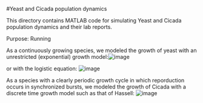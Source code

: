 #Yeast and Cicada population dynamics

This directory contains MATLAB code for simulating Yeast and Cicada population dynamics and their lab reports. 

Purpose: Running 


As a continuously growing species, we modeled the growth of yeast with an unrestricted (exponential) growth model:![image](https://github.com/user-attachments/assets/12366801-451a-4804-9b06-6c0f7e842922) 

or with the logistic equation: ![image](https://github.com/user-attachments/assets/1d0c8e34-d3b3-499c-a97c-29f98b17bec7)

As a species with a clearly periodic growth cycle in which reporduction occurs in synchronized bursts, we modeled the growth of Cicada with a discrete time growth model such as that of Hassell:
![image](https://github.com/user-attachments/assets/8dbb358e-a4ce-45e6-b7f5-86c52599d0f4)
